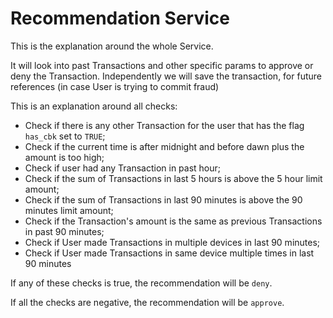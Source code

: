 # Recommendation Service

This is the explanation around the whole Service.

It will look into past Transactions and other specific params to approve or deny the Transaction.
Independently we will save the transaction, for future references (in case User is trying to commit fraud)

This is an explanation around all checks:

- Check if there is any other Transaction for the user that has the flag `has_cbk` set to `TRUE`;
- Check if the current time is after midnight and before dawn plus the amount is too high;
- Check if user had any Transaction in past hour;
- Check if the sum of Transactions in last 5 hours is above the 5 hour limit amount;
- Check if the sum of Transactions in last 90 minutes is above the 90 minutes limit amount;
- Check if the Transaction's amount is the same as previous Transactions in past 90 minutes;
- Check if User made Transactions in multiple devices in last 90 minutes;
- Check if User made Transactions in same device multiple times in last 90 minutes

If any of these checks is true, the recommendation will be `deny`.

If all the checks are negative, the recommendation will be `approve`.
